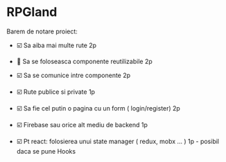 # RPGland

Barem de notare proiect: 

- :ballot_box_with_check: Sa aiba mai multe rute  2p
- :black_square_button: Sa se foloseasca componente reutilizabile 2p
- :ballot_box_with_check: Sa se comunice intre componente 2p
- :ballot_box_with_check: Rute publice si private 1p
- :ballot_box_with_check: Sa fie cel putin o pagina cu un form ( login/register) 2p
- :ballot_box_with_check: Firebase sau orice alt mediu de backend 1p

- :ballot_box_with_check: Pt react: folosierea unui state manager ( redux, mobx ... ) 1p  - posibil daca se pune Hooks
